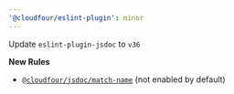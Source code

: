 ```yaml
---
'@cloudfour/eslint-plugin': minor
---
```


Update `eslint-plugin-jsdoc` to `v36`

**New Rules**

- [`@cloudfour/jsdoc/match-name`](https://github.com/gajus/eslint-plugin-jsdoc#eslint-plugin-jsdoc-rules-match-name) (not enabled by default)
